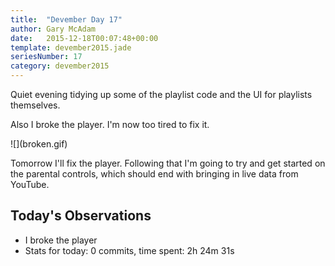 ```yaml
---
title:  "Devember Day 17"
author: Gary McAdam
date:   2015-12-18T00:07:48+00:00
template: devember2015.jade
seriesNumber: 17
category: devember2015
---
```


Quiet evening<span class="more"></span> tidying up some of the playlist code and the UI for playlists themselves.

Also I broke the player. I'm now too tired to fix it.

<div class="img-responsive img-md">
    ![](broken.gif)
</div>

Tomorrow I'll fix the player. Following that I'm going to try and get started on the parental controls, which should end with bringing in live data from YouTube.

## Today's Observations

 - I broke the player
 - Stats for today: 0 commits, time spent: 2h 24m 31s